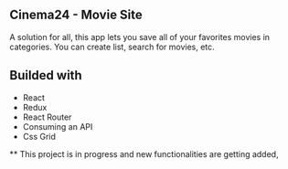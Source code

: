 

## Cinema24 - Movie Site

A solution for all, this app lets you save all of your favorites movies in categories. You can create list, search for movies, etc.

## Builded with

- React
- Redux
- React Router
- Consuming an API
- Css Grid

** This project is in progress and new functionalities are getting added,  
